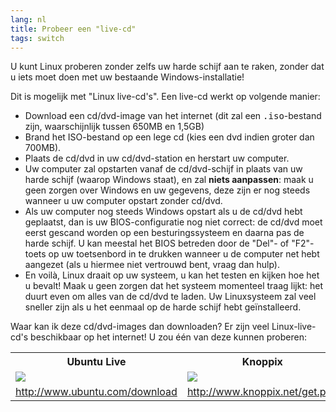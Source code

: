 ```yaml
---
lang: nl
title: Probeer een "live-cd"
tags: switch
---
```


U kunt Linux proberen zonder zelfs uw harde schijf aan te raken,
zonder dat u iets moet doen met uw bestaande Windows-installatie!

Dit is mogelijk met "Linux live-cd's". Een live-cd werkt op
volgende manier:

<ul>

<li>Download een cd/dvd-image van het internet (dit zal een <tt>.iso</tt>-bestand
zijn, waarschijnlijk tussen 650MB en 1,5GB)</li>

<li>Brand het ISO-bestand op een lege cd (kies een dvd indien groter dan 700MB).</li>

<li>Plaats de cd/dvd in uw cd/dvd-station en herstart uw computer.</li>

<li>Uw computer zal opstarten vanaf de cd/dvd-schijf in plaats van
uw harde schijf (waarop Windows staat), en zal <b>niets aanpassen</b>: 
maak u geen zorgen over Windows en uw gegevens, deze zijn er nog steeds
wanneer u uw computer opstart zonder cd/dvd.</li>

<li>Als uw computer nog steeds Windows opstart als u de cd/dvd hebt
geplaatst, dan is uw BIOS-configuratie nog niet correct: de cd/dvd
moet eerst gescand worden op een besturingssysteem en daarna pas de
harde schijf. U kan meestal het BIOS betreden door de "Del"- of
"F2"-toets op uw toetsenbord in te drukken wanneer u de computer
net hebt aangezet (als u hiermee niet vertrouwd bent, vraag dan
hulp).</li>

<li>En voilà, Linux draait op uw systeem, u kan het testen en kijken
hoe het u bevalt! Maak u geen zorgen dat het systeem momenteel traag
lijkt: het duurt even om alles van de cd/dvd te laden. Uw Linuxsysteem
zal veel sneller zijn als u het eenmaal op de harde schijf hebt
geïnstalleerd. 
</li>

</ul>

Waar kan ik deze cd/dvd-images dan downloaden? Er zijn veel Linux-live-cd's
beschikbaar op het internet! U zou één van deze kunnen proberen:

<table cols="2">
<tr>
<th>Ubuntu Live</th>
<th>Knoppix</th>
</tr>

<tr>
<td><a href="Images/ubuntu.png"><img src="Images/ubuntu_thumbnail.png" /></a></td>
<td><a href="Images/knoppix.png"><img src="Images/knoppix_thumbnail.png" /></a></td>
</tr>

<tr>
<td><a 
href="http://www.ubuntu.com/download">http://www.ubuntu.com/download</a></td>
<td><a 
href="http://www.knoppix.net/get.php">http://www.knoppix.net/get.php</a></td>
</tr>

</table>

